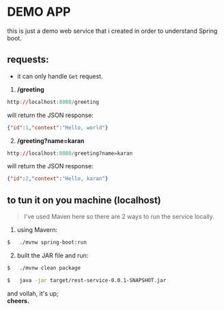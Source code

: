 #	DEMO APP

this is just a demo web service that i created in order to understand Spring boot.

##	requests:

*	it can only handle `Get` request.

1.	__/greeting__
```r
http://localhost:8080/greeting
```

will return the JSON response:
```json
{"id":1,"context":"Hello, world"}
```

2.	__/greeting?name=karan__
```r
http://localhost:8080/greeting?name=karan
```

will return the JSON response:
```json
{"id":2,"context":"Hello, karan"}
```

##	to tun it on you machine (localhost)

>	I've used Maven here so there are 2 ways to run the service locally.

1.	using Mavern:
```bash
$	./mvnw spring-boot:run
```

2.	built the JAR file and run:
```bash
$	./mvnw clean package

$	java -jar target/rest-service-0.0.1-SNAPSHOT.jar
```

and vollah, it's up;    
**cheers.**


